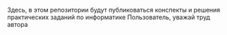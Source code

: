 Здесь, в этом репозитории будут публиковаться конспекты и решения практических заданий по информатике
Пользователь, уважай труд автора
